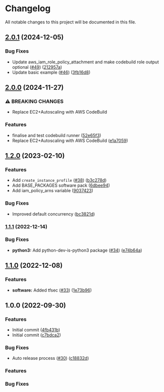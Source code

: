 # Changelog

All notable changes to this project will be documented in this file.

## [2.0.1](https://github.com/cloudandthings/terraform-aws-github-runners/compare/v2.0.0...v2.0.1) (2024-12-05)


### Bug Fixes

* Update aws_iam_role_policy_attachment and make codebuild role output optional ([#49](https://github.com/cloudandthings/terraform-aws-github-runners/issues/49)) ([212957a](https://github.com/cloudandthings/terraform-aws-github-runners/commit/212957a6487733e222c286b89c2ea584a120c3b8))
* Update basic example ([#46](https://github.com/cloudandthings/terraform-aws-github-runners/issues/46)) ([3fb16d8](https://github.com/cloudandthings/terraform-aws-github-runners/commit/3fb16d894795e4769581a97927a4e73b68be765e))

## [2.0.0](https://github.com/cloudandthings/terraform-aws-github-runners/compare/v1.2.0...v2.0.0) (2024-11-27)


### ⚠ BREAKING CHANGES

* Replace EC2+Autoscaling with AWS CodeBuild

### Features

* finalise and test codebuild runner ([52e65f3](https://github.com/cloudandthings/terraform-aws-github-runners/commit/52e65f36b2cb31389e2d875e4d4c47291e683cd5))
* Replace EC2+Autoscaling with AWS CodeBuild ([e1a7059](https://github.com/cloudandthings/terraform-aws-github-runners/commit/e1a70595e31cff5c62ab429ef20fa71e0d2754c0))

## [1.2.0](https://github.com/cloudandthings/terraform-aws-github-runners/compare/v1.1.1...v1.2.0) (2023-02-10)


### Features

* Add `create_instance_profile` ([#38](https://github.com/cloudandthings/terraform-aws-github-runners/issues/38)) ([b3c278d](https://github.com/cloudandthings/terraform-aws-github-runners/commit/b3c278d568ec5ad575e7e1a5ce659067bcedf9b1))
* Add BASE_PACKAGES software pack ([6dbee94](https://github.com/cloudandthings/terraform-aws-github-runners/commit/6dbee94e533ec03517cf054b988bcbeed0a5b416))
* Add iam_policy_arns variable ([9037423](https://github.com/cloudandthings/terraform-aws-github-runners/commit/9037423ad4bdfc4cd402c15abc8a2b0162686f17))


### Bug Fixes

* Improved default concurrency ([bc3821d](https://github.com/cloudandthings/terraform-aws-github-runners/commit/bc3821d66df152a07d0c89811e6e4258d6e32892))

### [1.1.1](https://github.com/cloudandthings/terraform-aws-github-runners/compare/v1.1.0...v1.1.1) (2022-12-14)


### Bug Fixes

* **python3:** Add python-dev-is-python3 package ([#34](https://github.com/cloudandthings/terraform-aws-github-runners/issues/34)) ([e74b64a](https://github.com/cloudandthings/terraform-aws-github-runners/commit/e74b64a983a0dca8455c2752fe0d7ffe949dbfcb))

## [1.1.0](https://github.com/cloudandthings/terraform-aws-github-runners/compare/v1.0.1...v1.1.0) (2022-12-08)


### Features

* **software:** Added tfsec ([#33](https://github.com/cloudandthings/terraform-aws-github-runners/issues/33)) ([1e73b96](https://github.com/cloudandthings/terraform-aws-github-runners/commit/1e73b964669e9ba41772e5e910811af6fb009958))

## 1.0.0 (2022-09-30)


### Features

* Initial commit ([4fb431b](https://github.com/cloudandthings/terraform-aws-github-runners/commit/4fb431bf4666acbbcb36ac4eceea0304b226e54f))
* Initial commit ([c7bdca2](https://github.com/cloudandthings/terraform-aws-github-runners/commit/c7bdca2a69e4c06ef3cee669a6523e8f0936fb93))


### Bug Fixes

* Auto release process ([#30](https://github.com/cloudandthings/terraform-aws-github-runners/issues/30)) ([c18832d](https://github.com/cloudandthings/terraform-aws-github-runners/commit/c18832d8601e41276027ba4f63482d078703cd99))

### Features

### Bug Fixes
